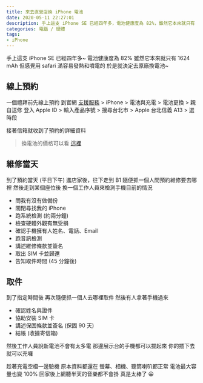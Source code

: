 ```yaml
---
title: 來去直營店換 iPhone 電池
date: 2020-05-11 22:27:01
description: 手上這支 iPhone SE 已經四年多，電池健康度為 82%，雖然它本來就只有 1624 mAh，但感覺用 safari 滿容易發熱和噴電的，於是就決定去原廠換電池，一個禮拜前先線上預約 ...
categories: 電腦 / 硬體
tags:
- iPhone
---
```


手上這支 iPhone SE 已經四年多~
電池健康度為 82%
雖然它本來就只有 1624 mAh
但感覺用 safari 滿容易發熱和噴電的
於是就決定去原廠換電池~

<!-- more -->

## 線上預約
一個禮拜前先線上預約
到官網 [支援服務](https://getsupport.apple.com/) > iPhone > 電池與充電 > 電池更換 > 親自送修
登入 Apple ID > 輸入產品序號 > 搜尋台北市 > Apple 台北信義 A13 > 選時段

接著信箱就收到了預約的詳細資料
> 換電池的價格可以看 [這裡](https://support.apple.com/zh-tw/iphone/repair/service/battery-power)

## 維修當天
到了預約當天 (平日下午)
進店家後，往下走到 B1
隨便抓一個人問預約維修要去哪裡
然後走到某個座位後
換一個工作人員來檢測手機目前的情況

- 問我有沒有做備份
- 關閉尋找我的 iPhone
- 跑系統檢測 (約兩分鐘)
- 檢查硬體外觀有無受損
- 確認手機擁有人姓名、電話、Email
- 跑音訊檢測
- 講述維修條款並簽名
- 取出 SIM 卡並歸還
- 告知取件時間 (45 分鐘後)

## 取件

到了指定時間後
再次隨便抓一個人去哪裡取件
然後有人拿著手機過來

- 確認姓名與證件
- 協助安裝 SIM 卡
- 講述保固條款並簽名 (保固 90 天)
- 結帳 (收據寄信箱)

然後工作人員說新電池不會有太多電
那邊展示台的手機都可以拔起來
你的插下去就可以充囉

趁著充電空檔一邊驗機
原本資料都還在
螢幕、相機、聽筒喇叭都正常
電池最大容量也變 100%
回家後上網聽半天的音樂都不會掛
真是太棒了 😀